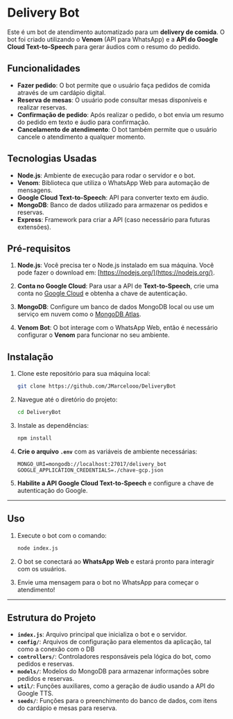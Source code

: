 # Delivery Bot

Este é um bot de atendimento automatizado para um **delivery de comida**. O bot foi criado utilizando o **Venom** (API para WhatsApp) e a **API do Google Cloud Text-to-Speech** para gerar áudios com o resumo do pedido.

## Funcionalidades

- **Fazer pedido**: O bot permite que o usuário faça pedidos de comida através de um cardápio digital.
- **Reserva de mesas**: O usuário pode consultar mesas disponíveis e realizar reservas.
- **Confirmação de pedido**: Após realizar o pedido, o bot envia um resumo do pedido em texto e áudio para confirmação.
- **Cancelamento de atendimento**: O bot também permite que o usuário cancele o atendimento a qualquer momento.

## Tecnologias Usadas

- **Node.js**: Ambiente de execução para rodar o servidor e o bot.
- **Venom**: Biblioteca que utiliza o WhatsApp Web para automação de mensagens.
- **Google Cloud Text-to-Speech**: API para converter texto em áudio.
- **MongoDB**: Banco de dados utilizado para armazenar os pedidos e reservas.
- **Express**: Framework para criar a API (caso necessário para futuras extensões).

## Pré-requisitos

1. **Node.js**: Você precisa ter o Node.js instalado em sua máquina. Você pode fazer o download em: [https://nodejs.org/](https://nodejs.org/).
   
2. **Conta no Google Cloud**: Para usar a API de **Text-to-Speech**, crie uma conta no [Google Cloud](https://cloud.google.com/) e obtenha a chave de autenticação.

3. **MongoDB**: Configure um banco de dados MongoDB local ou use um serviço em nuvem como o [MongoDB Atlas](https://www.mongodb.com/cloud/atlas).

4. **Venom Bot**: O bot interage com o WhatsApp Web, então é necessário configurar o **Venom** para funcionar no seu ambiente.

## Instalação

1. Clone este repositório para sua máquina local:

    ```bash
    git clone https://github.com/JMarcelooo/DeliveryBot
    ```

2. Navegue até o diretório do projeto:

    ```bash
    cd DeliveryBot
    ```

3. Instale as dependências:

    ```bash
    npm install
    ```

4. **Crie o arquivo `.env`** com as variáveis de ambiente necessárias:

    ```env
    MONGO_URI=mongodb://localhost:27017/delivery_bot
    GOOGLE_APPLICATION_CREDENTIALS=./chave-gcp.json
    ```

5. **Habilite a API Google Cloud Text-to-Speech** e configure a chave de autenticação do Google.

---

## Uso

1. Execute o bot com o comando:

    ```bash
    node index.js
    ```

2. O bot se conectará ao **WhatsApp Web** e estará pronto para interagir com os usuários.

3. Envie uma mensagem para o bot no WhatsApp para começar o atendimento!

---

## Estrutura do Projeto

- **`index.js`**: Arquivo principal que inicializa o bot e o servidor.
- **`config/`**: Arquivos de configuração para elementos da aplicação, tal como a conexão com o DB
- **`controllers/`**: Controladores responsáveis pela lógica do bot, como pedidos e reservas.
- **`models/`**: Modelos do MongoDB para armazenar informações sobre pedidos e reservas.
- **`util/`**: Funções auxiliares, como a geração de áudio usando a API do Google TTS.
- **`seeds/`**: Funções para o preenchimento do banco de dados, com itens do cardápio e mesas para reserva.
